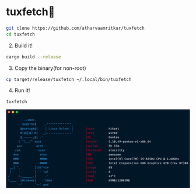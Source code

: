# tuxfetch🐧
```sh
git clone https://github.com/atharvaamritkar/tuxfetch
cd tuxfetch
```

2. Build it!

```sh
cargo build --release
```

3. Copy the binary(for non-root)
```sh
cp target/release/tuxfetch ~/.local/bin/tuxfetch
```
4. Run it!
```
tuxfetch
```

![Screenshot 1](./ss.png)

